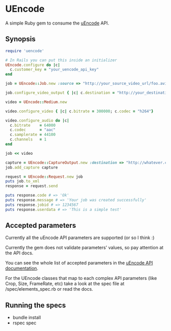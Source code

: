 # UEncode

A simple Ruby gem to consume the [uEncode](http://www.uencode.com) API.

## Synopsis

``` ruby
require 'uencode'

# In Rails you can put this inside an initializer
UEncode.configure do |c|
  c.customer_key = "your_uencode_api_key"
end

job = UEncode::Job.new :source => "http://your_source_video_url/foo.avi", :userdata => "This is a simple test"

job.configure_video_output { |c| c.destination = "http://your_destination_url/transcoded.mp4"; c.container = "mpeg4" }

video = UEncode::Medium.new

video.configure_video { |c| c.bitrate = 300000; c.codec = "h264"}

video.configure_audio do |c| 
  c.bitrate    = 64000
  c.codec      = "aac"
  c.samplerate = 44100
  c.channels   = 1
end

job << video

capture = UEncode::CaptureOutput.new :destination => "http://whatever.com/foo.zip", :rate => "every 30s"
job.add_capture capture

request = UEncode::Request.new job
puts job.to_xml
response = request.send

puts response.code # => 'Ok'
puts response.message # => 'Your job was created successfully'
puts response.jobid # => 1234567
puts response.userdata # => 'This is a simple test'
```

## Accepted parameters

Currently all the uEncode API parameters are supported (or so I think :)

Currently the gem does not validate parameters' values, so pay attention at the API docs.

You can see the whole list of accepted parameters in the [uEncode API documentation](http://www.uencode.com/api/300#response_codes).

For the UEncode classes that map to each complex API parameters (like Crop, Size, FrameRate, etc) take a look at the spec file at /spec/elements_spec.rb or read the docs.

## Running the specs

* bundle install
* rspec spec



